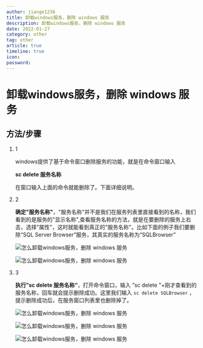 ```yaml
---
author: jiange1236
title: 卸载windows服务，删除 windows 服务
description: 卸载windows服务，删除 windows 服务
date: 2022-01-27
category: other
tag: other
article: true
timeline: true
icon: 
password: 
---
```

# 卸载windows服务，删除 windows 服务

## 方法/步骤

1. 1

   windows提供了基于命令窗口删除服务的功能，就是在命令窗口输入

    **sc delete 服务名称**

   在窗口输入上面的命令就能删除了。下面详细说明。

2. 2

   **确定"服务名称"**，"服务名称"并不是我们在服务列表里直接看到的名称，我们看到的是服务的"显示名称",查看服务名称的方法，就是在要删除的服务上右击，选择"属性"，这时就能看到真正的"服务名称"。比如下面的例子我们要删除“SQL Server Browser”服务，其真实的服务名称为“SQLBrowser”

   ![怎么卸载windows服务，删除 windows 服务](https://cdn.jsdelivr.net/gh/jiange1236/MyImage/MdImg/d9a8d2d2bb665159594c639f8fe23ea23b42c7a1.jpg)

   ![怎么卸载windows服务，删除 windows 服务](https://cdn.jsdelivr.net/gh/jiange1236/MyImage/MdImg/116b1ae23ea23a424176d3a53733ec3835bbc0a1.jpg)

3. 3

   **执行”sc delete 服务名称“**，打开命令窗口，输入  ”sc delete "+刚才查看到的服务名称，回车就会提示删除成功。这里我们输入  `sc delete SQLBrowser` ，提示删除成功后，在服务窗口列表里也删除掉了。

   ![怎么卸载windows服务，删除 windows 服务](https://cdn.jsdelivr.net/gh/jiange1236/MyImage/MdImg/a151a233ec3834bbffe3d1ea8714c27bd3823da6.jpg)

   ![怎么卸载windows服务，删除 windows 服务](https://cdn.jsdelivr.net/gh/jiange1236/MyImage/MdImg/0d55dc7bd28286894d4ac40465f97fbd4d7c37a6.jpg)

   ![怎么卸载windows服务，删除 windows 服务](https://cdn.jsdelivr.net/gh/jiange1236/MyImage/MdImg/7efc527c34b33c41c0b6a0f4887de137c8762ea6.jpg)

   